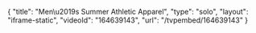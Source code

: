 {
    "title": "Men\u2019s Summer Athletic Apparel",
    "type": "solo",
    "layout": "iframe-static",
    "videoId": "164639143",
    "url": "\/tvpembed\/164639143"
}
